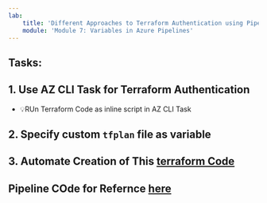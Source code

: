 ```yaml
---
lab:
    title: 'Different Approaches to Terraform Authentication using Pipeline Variables'
    module: 'Module 7: Variables in Azure Pipelines'
---
```


## Tasks:

## 1. Use AZ CLI Task for Terraform Authentication 
- 💡RUn Terraform Code as inline script in AZ CLI Task 

## 2. Specify custom `tfplan` file as variable

## 3. Automate Creation of This [terraform Code](../Codes/2-vars-meta-args.tf)

## Pipeline COde for Refernce [here](../Codes/Pipelines/az-cli-task.yml)
